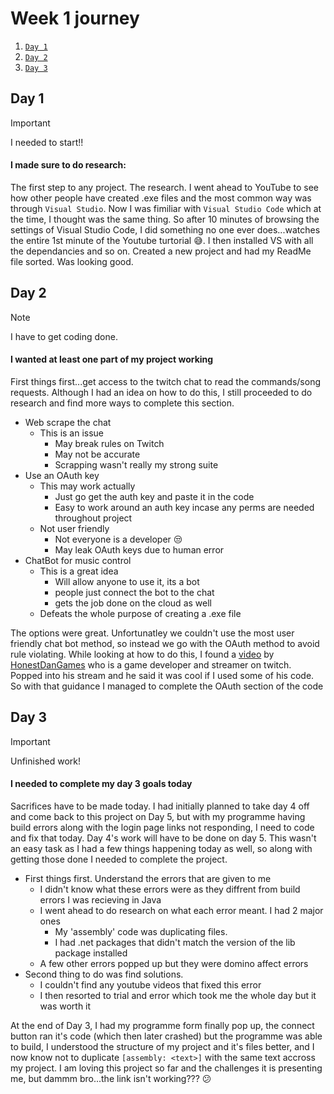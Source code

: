 # Week 1 journey
1. [`Day 1`](#day-1)
2. [`Day 2`](#day-2)
3. [`Day 3`](#day-3)

## Day 1
> [!IMPORTANT]
> I needed to start!!
#### I made sure to do research:
The first step to any project. The research. I went ahead to YouTube to see how other people have created .exe files and the most common way was through `Visual Studio`. Now I was fimiliar with `Visual Studio Code` which at the time, I thought was the same thing. So after 10 minutes of browsing the settings of Visual Studio Code, I did something no one ever does...watches the entire 1st minute of the Youtube turtorial :sweat_smile:. I then installed VS with all the dependancies and so on. Created a new project and had my ReadMe file sorted. Was looking good.

## Day 2
> [!NOTE]
> I have to get coding done.
#### I wanted at least one part of my project working
First things first...get access to the twitch chat to read the commands/song requests. Although I had an idea on how to do this, I still proceeded to do research and find more ways to complete this section.
- Web scrape the chat
  - This is an issue
    - May break rules on Twitch
    - May not be accurate
    - Scrapping wasn't really my strong suite
- Use an OAuth key
  - This may work actually
    - Just go get the auth key and paste it in the code
    - Easy to work around an auth key incase any perms are needed throughout project
  - Not user friendly
    - Not everyone is a developer :unamused:
    - May leak OAuth keys due to human error
- ChatBot for music control
  - This is a great idea
    - Will allow anyone to use it, its a bot
    - people just connect the bot to the chat
    - gets the job done on the cloud as well
  - Defeats the whole purpose of creating a .exe file

The options were great. Unfortunatley we couldn't use the most user friendly chat bot method, so instead we go with the OAuth method to avoid rule violating.
While looking at how to do this, I found a [video](https://www.youtube.com/watch?v=Ufgq6_QhVKw) by [HonestDanGames](https://www.twitch.tv/honestdangames) who is a game developer and streamer on twitch. Popped into his stream and he said it was cool if I used some of his code. So with that guidance I managed to complete the OAuth section of the code

## Day 3
> [!IMPORTANT]
> Unfinished work!
#### I needed to complete my day 3 goals today
Sacrifices have to be made today. I had initially planned to take day 4 off and come back to this project on Day 5, but with my programme having build errors along with the login page links not responding, I need to code and fix that today. Day 4's work will have to be done on day 5. This wasn't an easy task as I had a few things happening today as well, so along with getting those done I needed to complete the project.
- First things first. Understand the errors that are given to me
  - I didn't know what these errors were as they diffrent from build errors I was recieving in Java
  - I went ahead to do research on what each error meant. I had 2 major ones
    - My 'assembly' code was duplicating files.
    - I had .net packages that didn't match the version of the lib package installed
  - A few other errors popped up but they were domino affect errors
- Second thing to do was find solutions.
  - I couldn't find any youtube videos that fixed this error
  - I then resorted to trial and error which took me the whole day but it was worth it

At the end of Day 3, I had my programme form finally pop up, the connect button ran it's code (which then later crashed) but the programme was able to build, I understood the structure of my project and it's files better, and I now know not to duplicate ```[assembly: <text>]``` with the same text accross my project.
I am loving this project so far and the challenges it is presenting me, but dammm bro...the link isn't working??? :confused:
